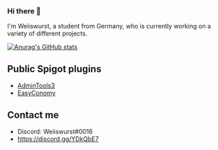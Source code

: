 ### Hi there 👋
I'm Weiiswurst, a student from Germany, who is currently working on a variety of different projects.

[![Anurag's GitHub stats](https://github-readme-stats.vercel.app/api?username=weiiswurstdev&theme=blue-green)](https://github.com/anuraghazra/github-readme-stats)

## Public Spigot plugins
* [AdminTools3](https://github.com/WeiiswurstDev/AdminTools3)
* [EasyConomy](https://github.com/WeiiswurstDev/EasyConomy)

## Contact me
* Discord: Weiiswurst#0016
* https://discord.gg/YDkQbE7
